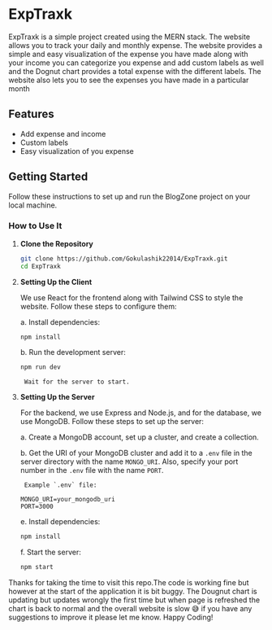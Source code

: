 # ExpTraxk

ExpTraxk is a simple project created using the MERN stack. The website allows you to track your daily and monthly expense. The website provides a simple and easy visualization of the expense you have made along with your income you can categorize you expense and add custom labels as well and the Dognut chart provides a total expense with the different labels. The website also lets you to see the expenses you have made in a particular month

## Features

- Add expense and income
- Custom labels
- Easy visualization of you expense

## Getting Started

Follow these instructions to set up and run the BlogZone project on your local machine.

### How to Use It

1. **Clone the Repository**

    ```bash
    git clone https://github.com/Gokulashik22014/ExpTraxk.git
    cd ExpTraxk
    ```

2. **Setting Up the Client**

    We use React for the frontend along with Tailwind CSS to style the website. Follow these steps to configure them:

    a. Install dependencies:
    
   ```bash
   npm install
   ```

    b. Run the development server:
    
   ```bash
   npm run dev
   ```

        Wait for the server to start.

3. **Setting Up the Server**

    For the backend, we use Express and Node.js, and for the database, we use MongoDB. Follow these steps to set up the server:

    a. Create a MongoDB account, set up a cluster, and create a collection.

    b. Get the URI of your MongoDB cluster and add it to a `.env` file in the server directory with the name `MONGO_URI`. Also, specify your port number in the `.env` file with the name `PORT`.

        Example `.env` file:

   ```plaintext
   MONGO_URI=your_mongodb_uri
   PORT=3000
   ```
    e. Install dependencies:
    
   ```bash
   npm install
   ```

    f. Start the server:
    
   ```bash
   npm start
   ```

Thanks for taking the time to visit this repo.The code is working fine but however at the start of the application it is bit buggy. The Dougnut chart is updating but updates wrongly the first time but when page is refreshed the chart is back to normal and the overall website is slow 😅 if you have any suggestions to improve it please let me know.  Happy Coding!
